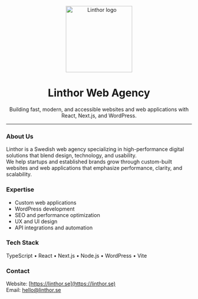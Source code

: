 <p align="center">
  <img src="[https://linthor.se/logo.png](https://linthor-y82qy8hbh-noelperssons-projects.vercel.app/logo-variants/Linthor-logo-dark.svg)" alt="Linthor logo" width="180" />
</p>

<h1 align="center">Linthor Web Agency</h1>

<p align="center">
  Building fast, modern, and accessible websites and web applications with React, Next.js, and WordPress.
</p>

---

### About Us
Linthor is a Swedish web agency specializing in high-performance digital solutions that blend design, technology, and usability.  
We help startups and established brands grow through custom-built websites and web applications that emphasize performance, clarity, and scalability.

### Expertise
- Custom web applications  
- WordPress development  
- SEO and performance optimization  
- UX and UI design  
- API integrations and automation

### Tech Stack
TypeScript • React • Next.js • Node.js • WordPress • Vite

### Contact
Website: [https://linthor.se](https://linthor.se)  
Email: hello@linthor.se
